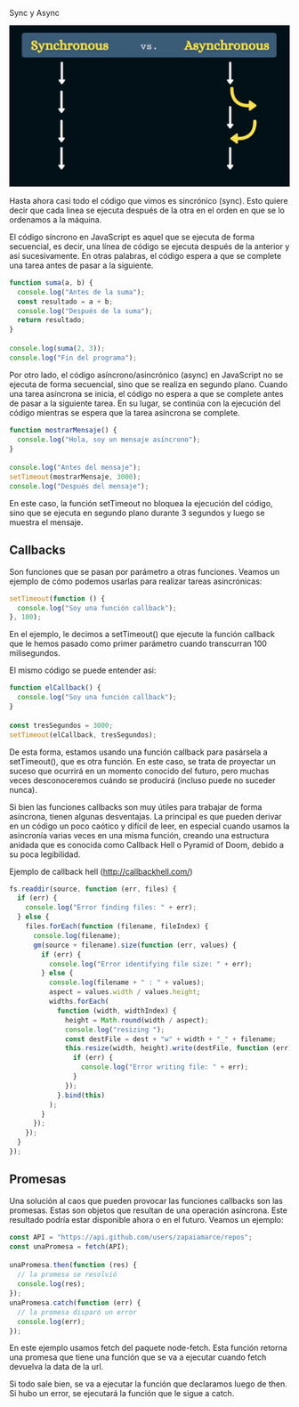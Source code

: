 Sync y Async

![alt text](image.png)

Hasta ahora casi todo el código que vimos es sincrónico (sync). Esto quiere decir que cada linea se ejecuta después de la otra en el orden en que se lo ordenamos a la máquina.

El código síncrono en JavaScript es aquel que se ejecuta de forma secuencial, es decir, una línea de código se ejecuta después de la anterior y así sucesivamente. En otras palabras, el código espera a que se complete una tarea antes de pasar a la siguiente.

```js
function suma(a, b) {
  console.log("Antes de la suma");
  const resultado = a + b;
  console.log("Después de la suma");
  return resultado;
}

console.log(suma(2, 3));
console.log("Fin del programa");
```

Por otro lado, el código asíncrono/asincrónico (async) en JavaScript no se ejecuta de forma secuencial, sino que se realiza en segundo plano. Cuando una tarea asíncrona se inicia, el código no espera a que se complete antes de pasar a la siguiente tarea. En su lugar, se continúa con la ejecución del código mientras se espera que la tarea asíncrona se complete.

```js
function mostrarMensaje() {
  console.log("Hola, soy un mensaje asíncrono");
}

console.log("Antes del mensaje");
setTimeout(mostrarMensaje, 3000);
console.log("Después del mensaje");
```

En este caso, la función setTimeout no bloquea la ejecución del código, sino que se ejecuta en segundo plano durante 3 segundos y luego se muestra el mensaje.

## Callbacks

Son funciones que se pasan por parámetro a otras funciones. Veamos un ejemplo de cómo podemos usarlas para realizar tareas asincrónicas:

```js
setTimeout(function () {
  console.log("Soy una función callback");
}, 100);
```

En el ejemplo, le decimos a setTimeout() que ejecute la función callback que le hemos pasado como primer parámetro cuando transcurran 100 milisegundos.

El mismo código se puede entender asi:

```js
function elCallback() {
  console.log("Soy una función callback");
}

const tresSegundos = 3000;
setTimeout(elCallback, tresSegundos);
```

De esta forma, estamos usando una función callback para pasársela a setTimeout(), que es otra función. En este caso, se trata de proyectar un suceso que ocurrirá en un momento conocido del futuro, pero muchas veces desconoceremos cuándo se producirá (incluso puede no suceder nunca).

Si bien las funciones callbacks son muy útiles para trabajar de forma asíncrona, tienen algunas desventajas. La principal es que pueden derivar en un código un poco caótico y difícil de leer, en especial cuando usamos la asincronía varias veces en una misma función, creando una estructura anidada que es conocida como Callback Hell o Pyramid of Doom, debido a su poca legibilidad.

Ejemplo de callback hell (http://callbackhell.com/)

```js
fs.readdir(source, function (err, files) {
  if (err) {
    console.log("Error finding files: " + err);
  } else {
    files.forEach(function (filename, fileIndex) {
      console.log(filename);
      gm(source + filename).size(function (err, values) {
        if (err) {
          console.log("Error identifying file size: " + err);
        } else {
          console.log(filename + " : " + values);
          aspect = values.width / values.height;
          widths.forEach(
            function (width, widthIndex) {
              height = Math.round(width / aspect);
              console.log("resizing ");
              const destFile = dest + "w" + width + "_" + filename;
              this.resize(width, height).write(destFile, function (err) {
                if (err) {
                  console.log("Error writing file: " + err);
                }
              });
            }.bind(this)
          );
        }
      });
    });
  }
});
```

## Promesas

Una solución al caos que pueden provocar las funciones callbacks son las promesas. Estas son objetos que resultan de una operación asíncrona. Este resultado podría estar disponible ahora o en el futuro. Veamos un ejemplo:

```js
const API = "https://api.github.com/users/zapaiamarce/repos";
const unaPromesa = fetch(API);

unaPromesa.then(function (res) {
  // la promesa se resolvió
  console.log(res);
});
unaPromesa.catch(function (err) {
  // la promesa disparó un error
  console.log(err);
});
```

En este ejemplo usamos fetch del paquete node-fetch. Esta función retorna una promesa que tiene una función que se va a ejecutar cuando fetch devuelva la data de la url.

Si todo sale bien, se va a ejecutar la función que declaramos luego de then. Si hubo un error, se ejecutará la función que le sigue a catch.
